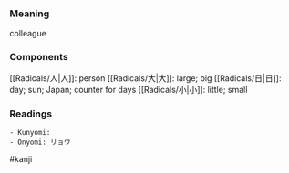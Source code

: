 ### Meaning

colleague

### Components

[[Radicals/人|人]]: person [[Radicals/大|大]]: large; big [[Radicals/日|日]]: day; sun; Japan; counter for days [[Radicals/小|小]]: little; small

### Readings

```
- Kunyomi: 
- Onyomi: リョウ
```

#kanji